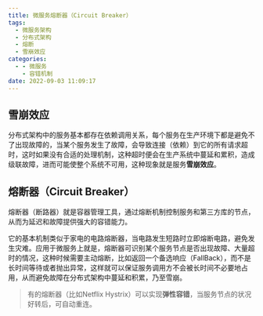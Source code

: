 ```yaml
---
title: 微服务熔断器（Circuit Breaker）
tags:
  - 微服务架构
  - 分布式架构
  - 熔断
  - 雪崩效应
categories:
  - - 微服务
    - 容错机制
date: 2022-09-03 11:09:17
---
```



## 雪崩效应

分布式架构中的服务基本都存在依赖调用关系，每个服务在生产环境下都是避免不了出现故障的，当某个服务发生了故障，会导致连接（依赖）到它的所有请求超时，这时如果没有合适的处理机制，这种超时便会在生产系统中蔓延和累积，造成级联故障，进而可能使整个系统不可用，这种现象就是服务**雪崩效应**。

## 熔断器（Circuit Breaker）

熔断器（断路器）就是容器管理工具，通过熔断机制控制服务和第三方库的节点，从而为延迟和故障提供强大的容错能力。

它的基本机制类似于家电的电路熔断器，当电路发生短路时立即熔断电路，避免发生灾难。应用于微服务上就是，熔断器可识别某个服务节点是否出现故障、大量超时的情况，这种时候需要主动熔断，比如返回一个备选响应（FallBack），而不是长时间等待或者抛出异常，这样就可以保证服务调用方不会被长时间不必要地占用，从而避免故障在分布式架构中蔓延和积累，乃至雪崩。

> 有的熔断器（比如Netflix Hystrix）可以实现**弹性容错**，当服务节点的状况好转后，可自动重连。